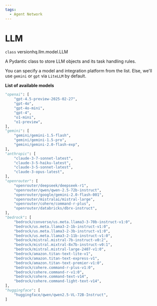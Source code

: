 ```yaml
---
tags:
  - Agent Network
---
```


# LLM

<class>`class` versionhq.llm.model.<bold>LLM<bold></class>

A Pydantic class to store LLM objects and its task handling rules.

You can specify a model and integration platform from the list. Else, we'll use `gemini` or `gpt` via `LiteLLM` by default.


**List of available models**

```python
"openai": [
    "gpt-4.5-preview-2025-02-27",
    "gpt-4o",
    "gpt-4o-mini",
    "gpt-4",
    "o1-mini",
    "o1-preview",
],
"gemini": [
    "gemini/gemini-1.5-flash",
    "gemini/gemini-1.5-pro",
    "gemini/gemini-2.0-flash-exp",
],
"anthropic": [
    "claude-3-7-sonnet-latest",
    "claude-3-5-haiku-latest",
    "claude-3-5-sonnet-latest",
    "claude-3-opus-latest",
],
"openrouter": [
    "openrouter/deepseek/deepseek-r1",
    "openrouter/qwen/qwen-2.5-72b-instruct",
    "openrouter/google/gemini-2.0-flash-001",
    "openrouter/mistralai/mistral-large",
    "openrouter/cohere/command-r-plus",
    "openrouter/databricks/dbrx-instruct",
],
"bedrock": [
    "bedrock/converse/us.meta.llama3-3-70b-instruct-v1:0",
    "bedrock/us.meta.llama3-2-1b-instruct-v1:0",
    "bedrock/us.meta.llama3-2-3b-instruct-v1:0",
    "bedrock/us.meta.llama3-2-11b-instruct-v1:0",
    "bedrock/mistral.mistral-7b-instruct-v0:2",
    "bedrock/mistral.mixtral-8x7b-instruct-v0:1",
    "bedrock/mistral.mistral-large-2407-v1:0",
    "bedrock/amazon.titan-text-lite-v1",
    "bedrock/amazon.titan-text-express-v1",
    "bedrock/amazon.titan-text-premier-v1:0",
    "bedrock/cohere.command-r-plus-v1:0",
    "bedrock/cohere.command-r-v1:0",
    "bedrock/cohere.command-text-v14",
    "bedrock/cohere.command-light-text-v14",
],
"huggingface": [
    "huggingface/qwen/qwen2.5-VL-72B-Instruct",
]
```
